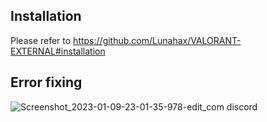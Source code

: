 ## Installation
Please refer to https://github.com/Lunahax/VALORANT-EXTERNAL#installation

## Error fixing
![Screenshot_2023-01-09-23-01-35-978-edit_com discord](https://user-images.githubusercontent.com/114696314/213312048-b5ed6a43-0d60-4c3c-9f06-0b99a699fe80.jpg)

